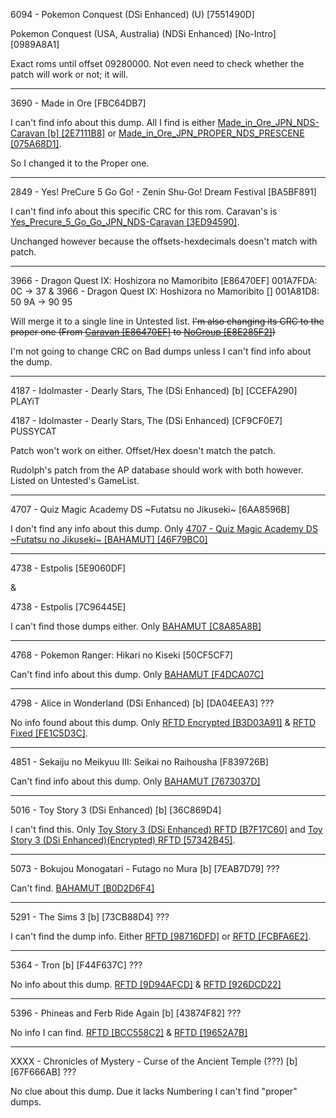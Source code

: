 6094 - Pokemon Conquest (DSi Enhanced) (U) [7551490D]

Pokemon Conquest (USA, Australia) (NDSi Enhanced) [No-Intro] [0989A8A1] 

Exact roms until offset 09280000. Not even need to check whether the patch will work or not; it will.

***

3690 - Made in Ore [FBC64DB7]

I can't find info about this dump. All I find is either [Made_in_Ore_JPN_NDS-Caravan [b] [2E7111B8]](http://www.advanscene.com/html/Releases/dbrelds.php?id=3785) or [Made_in_Ore_JPN_PROPER_NDS_PRESCENE [075A68D1]](http://www.advanscene.com/html/Releases/dbdswrel.php?id=3785).

So I changed it to the Proper one.

***

2849 - Yes! PreCure 5 Go Go! - Zenin Shu-Go! Dream Festival [BA5BF891]

I can't find info about this specific CRC for this rom. Caravan's is [Yes_Precure_5_Go_Go_JPN_NDS-Caravan [3ED94590]](http://www.advanscene.com/html/Releases/dbrelds.php?id=2919).

Unchanged however because the offsets-hexdecimals doesn't match with patch.

***

3966 - Dragon Quest IX: Hoshizora no Mamoribito [E86470EF] 001A7FDA: 0C → 37 & 3966 - Dragon Quest IX: Hoshizora no Mamoribito [] 001A81D8: 50 9A → 90 95

Will merge it to a single line in Untested list. ~~I'm also changing its CRC to the proper one (From [Caravan [E86470EF]](http://www.advanscene.com/html/Releases/dbrelds.php?id=4061) to [NoGroup [E8E285F2]](http://www.advanscene.com/html/Releases/dbdswrel.php?id=4061))~~

I'm not going to change CRC on Bad dumps unless I can't find info about the dump.

***

4187 - Idolmaster - Dearly Stars, The (DSi Enhanced) [b] [CCEFA290] PLAYiT

4187 - Idolmaster - Dearly Stars, The (DSi Enhanced) [CF9CF0E7] PUSSYCAT

Patch won't work on either. Offset/Hex doesn't match the patch.

Rudolph's patch from the AP database should work with both however. Listed on Untested's GameList.

***

4707 - Quiz Magic Academy DS ~Futatsu no Jikuseki~ [6AA8596B]

I don't find any info about this dump. Only [4707 - Quiz Magic Academy DS ~Futatsu no Jikuseki~ [BAHAMUT] [46F79BC0]](http://www.advanscene.com/html/Releases/dbrelds.php?id=4821)

***

4738 - Estpolis [5E9060DF] 

&

4738 - Estpolis [7C96445E]

I can't find those dumps either. Only [BAHAMUT [C8A85A8B]](http://www.advanscene.com/html/Releases/dbrelds.php?id=4853)

***

4768 - Pokemon Ranger: Hikari no Kiseki [50CF5CF7]

Can't find info about this dump. Only [BAHAMUT [F4DCA07C]](http://www.advanscene.com/html/Releases/dbrelds.php?id=4883)

***

4798 - Alice in Wonderland (DSi Enhanced) [b] [DA04EEA3] ???

No info found about this dump. Only [RFTD Encrypted [B3D03A91]](http://www.advanscene.com/html/Releases/dbrelds.php?id=4914) & [RFTD Fixed [FE1C5D3C]](http://www.advanscene.com/html/Releases/dbdswrel.php?id=4914).

***

4851 - Sekaiju no Meikyuu III: Seikai no Raihousha [F839726B]

Can't find info about this dump. Only [BAHAMUT [7673037D]](http://www.advanscene.com/html/Releases/dbrelds.php?id=4965)

***

5016 - Toy Story 3 (DSi Enhanced) [b] [36C869D4]

I can't find this. Only [Toy Story 3 (DSi Enhanced) RFTD [B7F17C60]](http://www.advanscene.com/html/Releases/dbdswrel.php?id=5134) and [Toy Story 3 (DSi Enhanced)(Encrypted) RFTD [57342B45]](http://www.advanscene.com/html/Releases/dbrelds.php?id=5134).

***

5073 - Bokujou Monogatari - Futago no Mura [b] [7EAB7D79] ???

Can't find. [BAHAMUT [B0D2D6F4]](http://www.advanscene.com/html/Releases/dbrelds.php?id=5193)

***

5291 - The Sims 3 [b] [73CB88D4] ???

I can't find the dump info. Either [RFTD [98716DFD]](http://www.advanscene.com/html/Releases/dbrelds.php?id=5447) or [RFTD [FCBFA6E2]](http://www.advanscene.com/html/Releases/dbdswrel.php?id=5447).

***

5364 - Tron [b] [F44F637C] ???

No info about this dump. [RFTD [9D94AFCD]](http://www.advanscene.com/html/Releases/dbdswrel.php?id=5538) & [RFTD [926DCD22]](http://www.advanscene.com/html/Releases/dbrelds.php?id=5538)


***

5396 - Phineas and Ferb Ride Again [b] [43874F82] ???

No info I can find. [RFTD [BCC558C2]](http://www.advanscene.com/html/Releases/dbrelds.php?id=5578) & [RFTD [19652A7B]](http://www.advanscene.com/html/Releases/dbdswrel.php?id=5578)

***

XXXX - Chronicles of Mystery - Curse of the Ancient Temple (???) [b] [67F666AB] ???

No clue about this dump. Due it lacks Numbering I can't find "proper" dumps.
